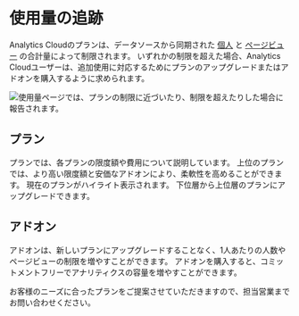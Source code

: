 # 使用量の追跡

Analytics Cloudのプランは、データソースから同期された [個人](../people/individuals/individual-profiles.md) と [ページビュー](../touchpoints/pages/pages.md) の合計量によって制限されます。 いずれかの制限を超えた場合、Analytics Cloudユーザーは、追加使用に対応するためにプランのアップグレードまたはアドオンを購入するように求められます。

![使用量ページでは、プランの制限に近づいたり、制限を超えたりした場合に報告されます。](tracking-usage/images/01.png)

<a name="プラン" />

## プラン

プランでは、各プランの限度額や費用について説明しています。 上位のプランでは、より高い限度額と安価なアドオンにより、柔軟性を高めることができます。 現在のプランがハイライト表示されます。 下位層から上位層のプランにアップグレードできます。

<a name="アドオン" />

## アドオン

アドオンは、新しいプランにアップグレードすることなく、1人あたりの人数やページビューの制限を増やすことができます。 アドオンを購入すると、コミットメントフリーでアナリティクスの容量を増やすことができます。

お客様のニーズに合ったプランをご提案させていただきますので、担当営業までお問い合わせください。
